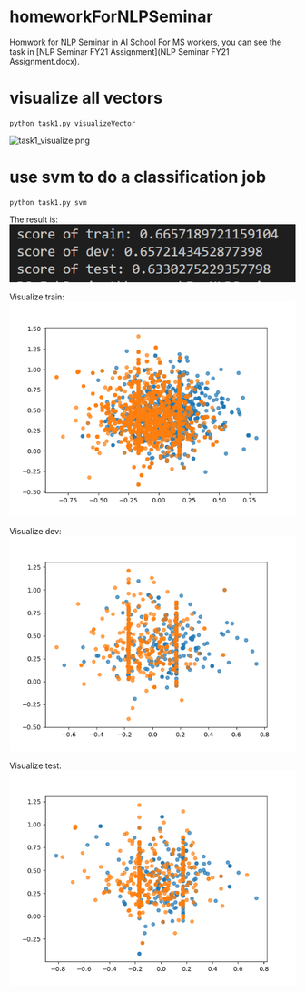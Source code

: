 # homeworkForNLPSeminar
Homwork for NLP Seminar in AI School For MS workers, you can see the task in [NLP Seminar FY21 Assignment](NLP Seminar FY21 Assignment.docx).

# visualize all vectors
```
python task1.py visualizeVector
```
![task1_visualize.png](task1_visualize.png)

# use svm to do a classification job
```
python task1.py svm
```

The result is:
![task1.png](task1.png)

Visualize train:
![task1_svm_visualize_train_.png](task1_svm_visualize_train_.png)

Visualize dev:
![task1_svm_visualize_dev_.png](task1_svm_visualize_dev_.png)

Visualize test:
![task1_svm_visualize_test_.png](task1_svm_visualize_test_.png)